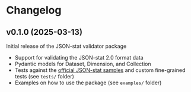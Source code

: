 # Changelog

## v0.1.0 (2025-03-13)

Initial release of the JSON-stat validator package

- Support for validating the JSON-stat 2.0 format data
- Pydantic models for Dataset, Dimension, and Collection
- Tests against the [official JSON-stat samples](https://json-stat.org/samples/collection.json) and custom fine-grained tests (see `tests/` folder)
- Examples on how to use the package (see `examples/` folder)
